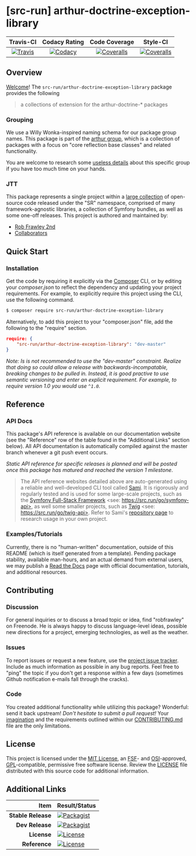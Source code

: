 
# [src-run] arthur-doctrine-exception-library

|       Travis-CI        |      Codacy Rating      |      Code Coverage      |        Style-CI         |
|:----------------------:|:-----------------------:|:-----------------------:|:-----------------------:|
| [![Travis](https://src.run/arthur-doctrine-exception-library/travis.svg)](https://src.run/arthur-doctrine-exception-library/travis) | [![Codacy](https://src.run/arthur-doctrine-exception-library/codacy.svg)](https://src.run/arthur-doctrine-exception-library/codacy) | [![Coveralls](https://src.run/arthur-doctrine-exception-library/coveralls.svg)](https://src.run/arthur-doctrine-exception-library/coveralls) | [![Coveralls](https://src.run/arthur-doctrine-exception-library/styleci.svg)](https://src.run/arthur-doctrine-exception-library/styleci) |


## Overview

[Welcome](https://src.run/go/readme_welcome)!
The `src-run/arthur-doctrine-exception-library` package provides the following

> a collections of extension for the arthur-doctrine-* packages

### Grouping

We use a Willy Wonka-inspired naming schema for our package group names. This package is part of the
[arthur group](https://src.run/arthur-doctrine-exception-library/group), which is a collection of packages with a focus
on "core reflection base classes" and related functionality.

You are welcome to research some [useless details](https://src.run/arthur-doctrine-exception-library/group_explanation)
about this specific group if you have too much time on your hands.

### JTT

This package represents a single project within a [large collection](https://src.run/go/explore) of open-source code
released under the "SR" namespace, comprised of many framework-agnostic libraries, a collection of Symfony bundles, as
well as some one-off releases. This project is authored and maintained by:

- [Rob Frawley 2nd](https://src.run/rmf)
- [Collaborators](https://src.run/arthur-doctrine-exception-library/github_collaborators)


## Quick Start

### Installation

Get the code by requiring it explicitly via the [Composer](https://getcomposer.com) CLI, or by editing your
*composer.json* to reflect the dependency and updating your project requirements. For example, to explicitly require
this project using the CLI, use the following command.

```bash
$ composer require src-run/arthur-doctrine-exception-library
```

Alternatively, to add this project to your "composer.json" file, add the following to the "require" section.

```json
require: {
	"src-run/arthur-doctrine-exception-library": "dev-master"
}
```

*Note: Is is not recommended to use the "dev-master" constraint. Realize that doing so could allow a release with
backwards-incompatable, breaking changes to be pulled in. Instead, it is good practive to use semantic versioning and
enter an explicit requirement. For example, to require version 1.0 you would use `^1.0`.*


## Reference

### API Docs

This package's API reference is available on our documentation website (see the "Reference" row of the table found in
the "Additional Links" section below). All API documentation is automatically compiled against the master branch
whenever a git push event occurs.

*Static API reference for specific releases is planned and will be posted once this package has matured and reached
the version 1 milestone*.

> The API reference websites detailed above are auto-generated using a reliable and well-developed CLI tool called
> [Sami](https://src.run/go/sami). It is rigorously and regularly tested and is used for some large-scale projects, such
> as the [Symfony Full-Stack Framework](https://src.run/go/symfony) <see: https://src.run/go/symfony-api>, as well some
> smaller projects, such as [Twig](https://src.run/go/sami-twig) <see: https://src.run/go/twig-api>. Refer to Sami's
> [repository page](https://src.run/go/sami) to research usage in your own project.

### Examples/Tutorials

Currently, there is no "human-written" documentation, outside of this README (which is itself generated from a
template). Pending package stability, available man-hours, and an actual demand from external users, we may publish
a [Read the Docs](https://src.run/go/rtd) page with official documentation, tutorials, and additional resources.


## Contributing

### Discussion

For general inquiries or to discuss a broad topic or idea, find "robfrawley" on Freenode. He is always happy to 
discuss language-level ideas, possible new directions for a project, emerging technologies, as well as the weather.

### Issues

To report issues or request a new feature, use the [project issue tracker](https://src.run/arthur-doctrine-exception-library/github_issues).
Include as much information as possible in any bug reports. Feel free to "ping" the topic if you don't get a response
within a few days (sometimes Github notification e-mails fall through the cracks).

### Code

You created additional functionality while utilizing this package? Wonderful: send it back upstream! *Don't hesitate to
submit a pull request!* Your [imagination](https://src.run/go/readme_imagination) and the requirements outlined within
our [CONTRIBUTING.md](https://src.run/arthur-doctrine-exception-library/contributing) file are the only limitations.


## License

This project is licensed under the [MIT License](https://src.run/go/mit), an [FSF](https://src.run/go/fsf)- and 
[OSI](https://src.run/go/osi)-approved, [GPL](https://src.run/go/gpl)-compatible, permissive free software license.
Review the [LICENSE](https://src.run/arthur-doctrine-exception-library/license) file distributed with this source code for additional
information.


## Additional Links

| Item               | Result/Status                                                                                                      |
|-------------------:|:-------------------------------------------------------------------------------------------------------------------|
| __Stable Release__ | [![Packagist](https://src.run/arthur-doctrine-exception-library/packagist.svg)](https://src.run/arthur-doctrine-exception-library/packagist)     |
| __Dev Release__    | [![Packagist](https://src.run/arthur-doctrine-exception-library/packagist_pre.svg)](https://src.run/arthur-doctrine-exception-library/packagist) |
| __License__        | [![License](https://src.run/arthur-doctrine-exception-library/license.svg)](https://src.run/arthur-doctrine-exception-library/license)           |
| __Reference__      | [![License](https://src.run/arthur-doctrine-exception-library/api.svg)](https://src.run/arthur-doctrine-exception-library/api)                   |

